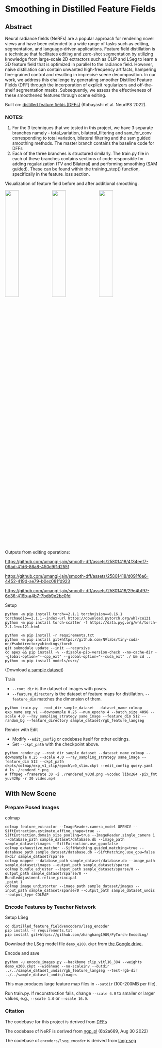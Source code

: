 # Smoothing in Distilled Feature Fields

## Abstract
Neural radiance fields (NeRFs) are a popular approach for rendering novel views and have been extended to a wide range of tasks such as editing, segmentation, and language-driven applications. Feature field distillation is a technique that facilitates editing and zero-shot segmentation by utilizing knowledge from large-scale 2D extractors such as CLIP and LSeg to learn a 3D feature field that is optimized in parallel to the radiance field. However, naive distillation can contain unwanted high-frequency artifacts, hampering fine-grained control and resulting in imprecise scene decomposition. In our work, we address this challenge by generating smoother Distilled Feature Fields (DFF) through the incorporation of explicit regularizers and off-the-shelf segmentation masks. Subsequently, we assess the effectiveness of these smoothened features through scene editing.

Built on: [distilled feature fields (DFFs)](https://pfnet-research.github.io/distilled-feature-fields/) (Kobayashi et al. NeurIPS 2022).

### NOTES:
1) For the 3 techniques that we tested in this project, we have 3 separate branches namely - total_variation, bilateral_filtering and sam_for_conv corresponding to total variation, bilateral filtering and the sam guided smoothing methods. The master branch contains the baseline code for DFFs
2) Each of the three branches is structured similarly. The train.py file in each of these branches contains sections of code responsible for adding regularization (TV and Bilateral) and performing smoothing (SAM guided). These can be found within the training_step() function, specifically in the feature_loss section.

Visualization of feature field before and after additional smoothing. 



<p float="left">
  <img src="https://github.com/umangi-jain/smooth-dff/blob/sam_for_conv/demos/vegetable/005.png" width="30%" />
  <img src="https://github.com/umangi-jain/smooth-dff/blob/sam_for_conv/demos/vegetable/005_f.png" width="30%" />
  <img src="https://github.com/umangi-jain/smooth-dff/blob/sam_for_conv/demos/vegetable/005_s.png" width="30%" />
</p>

Outputs from editing operations:






https://github.com/umangi-jain/smooth-dff/assets/25801418/4f34eef7-09ad-41d6-86a8-450c9f1d255f



https://github.com/umangi-jain/smooth-dff/assets/25801418/d091f6a6-4452-419d-ae79-b0ec081fd923



https://github.com/umangi-jain/smooth-dff/assets/25801418/29e4bf97-6c36-416b-a4b7-7bdb9e2bc0fd


Setup
```
python -m pip install torch==2.1.1 torchvision==0.16.1 torchaudio==2.1.1--index-url https://download.pytorch.org/whl/cu121
python -m pip install torch-scatter -f https://data.pyg.org/whl/torch-2.1.1+cu121.html

python -m pip install -r requirements.txt
python -m pip install git+https://github.com/NVlabs/tiny-cuda-nn/#subdirectory=bindings/torch
git submodule update --init --recursive
cd apex && pip install -v --disable-pip-version-check --no-cache-dir --global-option="--cpp_ext" --global-option="--cuda_ext" ./ && cd ..
python -m pip install models/csrc/
```

(Download [a sample dataset](https://github.com/pfnet-research/distilled-feature-fields/releases/download/tmp/sample_dataset.zip))

Train
- `--root_dir` is the dataset of images with poses.
- `--feature_directory` is the dataset of feature maps for distillation. `--feature_dim` matches the dimension of them.
```
python train.py --root_dir sample_dataset --dataset_name colmap --exp_name exp_v1 --downsample 0.25 --num_epochs 4 --batch_size 4096 --scale 4.0 --ray_sampling_strategy same_image --feature_dim 512 --random_bg --feature_directory sample_dataset/rgb_feature_langseg
```

Render with Edit
- Modify `--edit_config` or codebase itself for other editings.
- Set `--ckpt_path` with the checkpoint above.
```
python render.py --root_dir sample_dataset --dataset_name colmap --downsample 0.25 --scale 4.0 --ray_sampling_strategy same_image --feature_dim 512 --ckpt_path ckpts/colmap/exp_v1_clip/epoch\=0_slim.ckpt --edit_config query.yaml
# ls ./renderd_*.png
# ffmpeg -framerate 30 -i ./rendered_%03d.png -vcodec libx264 -pix_fmt yuv420p -r 30 video.mp4
```


## With New Scene

### Prepare Posed Images

colmap
```
colmap feature_extractor --ImageReader.camera_model OPENCV --SiftExtraction.estimate_affine_shape=true --SiftExtraction.domain_size_pooling=true --ImageReader.single_camera 1 --database_path sample_dataset/database.db --image_path sample_dataset/images --SiftExtraction.use_gpu=false
colmap exhaustive_matcher --SiftMatching.guided_matching=true --database_path sample_dataset/database.db --SiftMatching.use_gpu=false
mkdir sample_dataset/sparse
colmap mapper --database_path sample_dataset/database.db --image_path sample_dataset/images --output_path sample_dataset/sparse
colmap bundle_adjuster --input_path sample_dataset/sparse/0 --output_path sample_dataset/sparse/0 --BundleAdjustment.refine_principal
_point 1
colmap image_undistorter --image_path sample_dataset/images --input_path sample_dataset/sparse/0 --output_path sample_dataset_undis
--output_type COLMAP
```

### Encode Features by Teacher Network

Setup LSeg
```
cd distilled_feature_field/encoders/lseg_encoder
pip install -r requirements.txt
pip install git+https://github.com/zhanghang1989/PyTorch-Encoding/
```

Download the LSeg model file `demo_e200.ckpt` from [the Google drive](https://drive.google.com/file/d/1ayk6NXURI_vIPlym16f_RG3ffxBWHxvb/view?usp=sharing).

Encode and save
```
python -u encode_images.py --backbone clip_vitl16_384 --weights demo_e200.ckpt --widehead --no-scaleinv --outdir ../../sample_dataset_undis/rgb_feature_langseg --test-rgb-dir ../../sample_dataset_undis/images
```
This may produces large feature map files in `--outdir` (100-200MB per file).

Run train.py. If reconstruction fails, change `--scale 4.0` to smaller or larger values, e.g., `--scale 1.0` or `--scale 16.0`.


### Citation
The codebase for this project is derived from [DFFs](https://github.com/pfnet-research/distilled-feature-fields)

The codebase of NeRF is derived from [ngp_pl](https://github.com/kwea123/ngp_pl/commit/6b2a66928d032967551ab98d5cd84c7ef1b83c3d) (6b2a669, Aug 30 2022)

The codebase of `encoders/lseg_encoder` is derived from [lang-seg](https://github.com/isl-org/lang-seg)






